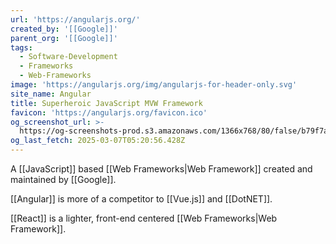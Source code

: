 ```yaml
---
url: 'https://angularjs.org/'
created_by: '[[Google]]'
parent_org: '[[Google]]'
tags:
  - Software-Development
  - Frameworks
  - Web-Frameworks
image: 'https://angularjs.org/img/angularjs-for-header-only.svg'
site_name: Angular
title: Superheroic JavaScript MVW Framework
favicon: 'https://angularjs.org/favicon.ico'
og_screenshot_url: >-
  https://og-screenshots-prod.s3.amazonaws.com/1366x768/80/false/b79f7a0024168491927e9bed26bc7de8fc6d8b5d31a06fae66b222d35fb86a17.jpeg
og_last_fetch: 2025-03-07T05:20:56.428Z
---
```


A [[JavaScript]] based [[Web Frameworks|Web Framework]] created and maintained by [[Google]].

[[Angular]] is more of a competitor to [[Vue.js]] and [[DotNET]].

[[React]] is a lighter, front-end centered [[Web Frameworks|Web Framework]].
